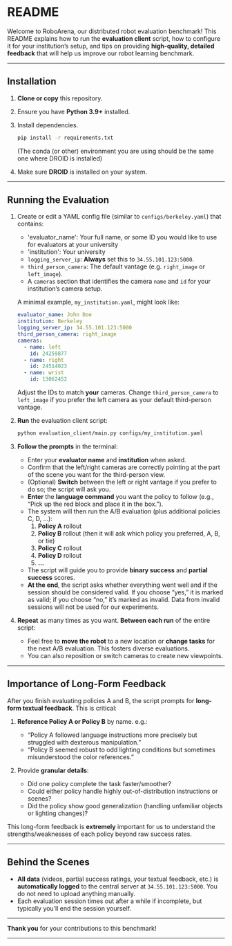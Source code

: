 # README

Welcome to RoboArena, our distributed robot evaluation benchmark! This README explains how to run the **evaluation client** script, how to configure it for your institution’s setup, and tips on providing **high-quality, detailed feedback** that will help us improve our robot learning benchmark.

---

## Installation

1. **Clone or copy** this repository.
2. Ensure you have **Python 3.9+** installed.
3. Install dependencies.

   ```bash
   pip install -r requirements.txt
   ```

   (The conda (or other) environment you are using should be the same one where DROID is installed)

4. Make sure **DROID** is installed on your system.

---

## Running the Evaluation

1. Create or edit a YAML config file (similar to `configs/berkeley.yaml`) that contains:
   - 'evaluator_name': Your full name, or some ID you would like to use for evaluators at your university
   - 'institution': Your university
   - `logging_server_ip`: **Always** set this to `34.55.101.123:5000`.
   - `third_person_camera`: The default vantage (e.g. `right_image` or `left_image`).
   - A `cameras` section that identifies the camera `name` and `id` for your institution’s camera setup.

   A minimal example, `my_institution.yaml`, might look like:
   ```yaml
   evaluator_name: John Doe
   institution: Berkeley
   logging_server_ip: 34.55.101.123:5000
   third_person_camera: right_image
   cameras:
     - name: left
       id: 24259877
     - name: right
       id: 24514023
     - name: wrist
       id: 13062452
   ```
   Adjust the IDs to match **your** cameras. Change `third_person_camera` to `left_image` if you prefer the left camera as your default third-person vantage.

3. **Run** the evaluation client script:

   ```bash
   python evaluation_client/main.py configs/my_institution.yaml
   ```

4. **Follow the prompts** in the terminal:
   - Enter your **evaluator name** and **institution** when asked.
   - Confirm that the left/right cameras are correctly pointing at the part of the scene you want for the third-person view.
   - (Optional) **Switch** between the left or right vantage if you prefer to do so; the script will ask you.
   - **Enter** the **language command** you want the policy to follow (e.g., “Pick up the red block and place it in the box.”).
   - The system will then run the A/B evaluation (plus additional policies C, D, ...):
     1. **Policy A** rollout
     2. **Policy B** rollout (then it will ask which policy you preferred, A, B, or tie)
     3. **Policy C** rollout
     4. **Policy D** rollout
     5. **...**
   - The script will guide you to provide **binary success** and **partial success** scores.
   - **At the end**, the script asks whether everything went well and if the session should be considered valid. If you choose “yes,” it is marked as valid; if you choose “no,” it’s marked as invalid. Data from invalid sessions will not be used for our experiments.

5. **Repeat** as many times as you want. **Between each run** of the entire script:
   - Feel free to **move the robot** to a new location or **change tasks** for the next A/B evaluation. This fosters diverse evaluations. 
   - You can also reposition or switch cameras to create new viewpoints.

---

## Importance of Long-Form Feedback

After you finish evaluating policies A and B, the script prompts for **long-form textual feedback**. This is critical:

1. **Reference Policy A or Policy B** by name. e.g.:
   - “Policy A followed language instructions more precisely but struggled with dexterous manipulation.”
   - “Policy B seemed robust to odd lighting conditions but sometimes misunderstood the color references.”

2. Provide **granular details**:
   - Did one policy complete the task faster/smoother?
   - Could either policy handle highly out-of-distribution instructions or scenes?
   - Did the policy show good generalization (handling unfamiliar objects or lighting changes)?

This long-form feedback is **extremely** important for us to understand the strengths/weaknesses of each policy beyond raw success rates.

---

## Behind the Scenes

- **All data** (videos, partial success ratings, your textual feedback, etc.) is **automatically logged** to the central server at `34.55.101.123:5000`. You do not need to upload anything manually.
- Each evaluation session times out after a while if incomplete, but typically you’ll end the session yourself.

---

**Thank you** for your contributions to this benchmark!

---

